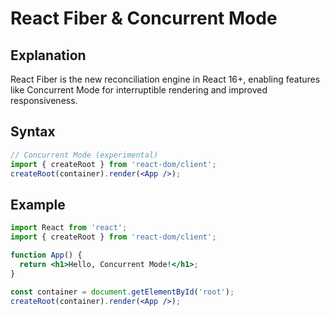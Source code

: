 # React Fiber & Concurrent Mode

## Explanation
React Fiber is the new reconciliation engine in React 16+, enabling features like Concurrent Mode for interruptible rendering and improved responsiveness.

## Syntax
```jsx
// Concurrent Mode (experimental)
import { createRoot } from 'react-dom/client';
createRoot(container).render(<App />);
```

## Example
```jsx
import React from 'react';
import { createRoot } from 'react-dom/client';

function App() {
  return <h1>Hello, Concurrent Mode!</h1>;
}

const container = document.getElementById('root');
createRoot(container).render(<App />);
``` 